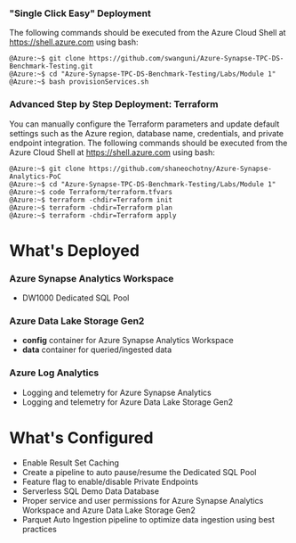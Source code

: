 ### "Single Click Easy" Deployment
The following commands should be executed from the Azure Cloud Shell at https://shell.azure.com using bash:
```
@Azure:~$ git clone https://github.com/swanguni/Azure-Synapse-TPC-DS-Benchmark-Testing.git
@Azure:~$ cd "Azure-Synapse-TPC-DS-Benchmark-Testing/Labs/Module 1"
@Azure:~$ bash provisionServices.sh 
```

### Advanced Step by Step Deployment: Terraform
You can manually configure the Terraform parameters and update default settings such as the Azure region, database name, credentials, and private endpoint integration. The following commands should be executed from the Azure Cloud Shell at https://shell.azure.com using bash:
```
@Azure:~$ git clone https://github.com/shaneochotny/Azure-Synapse-Analytics-PoC
@Azure:~$ cd "Azure-Synapse-TPC-DS-Benchmark-Testing/Labs/Module 1"
@Azure:~$ code Terraform/terraform.tfvars
@Azure:~$ terraform -chdir=Terraform init
@Azure:~$ terraform -chdir=Terraform plan
@Azure:~$ terraform -chdir=Terraform apply
```

# What's Deployed

### Azure Synapse Analytics Workspace
- DW1000 Dedicated SQL Pool

### Azure Data Lake Storage Gen2
- <b>config</b> container for Azure Synapse Analytics Workspace
- <b>data</b> container for queried/ingested data

### Azure Log Analytics
- Logging and telemetry for Azure Synapse Analytics
- Logging and telemetry for Azure Data Lake Storage Gen2

# What's Configured
- Enable Result Set Caching
- Create a pipeline to auto pause/resume the Dedicated SQL Pool
- Feature flag to enable/disable Private Endpoints
- Serverless SQL Demo Data Database
- Proper service and user permissions for Azure Synapse Analytics Workspace and Azure Data Lake Storage Gen2
- Parquet Auto Ingestion pipeline to optimize data ingestion using best practices
